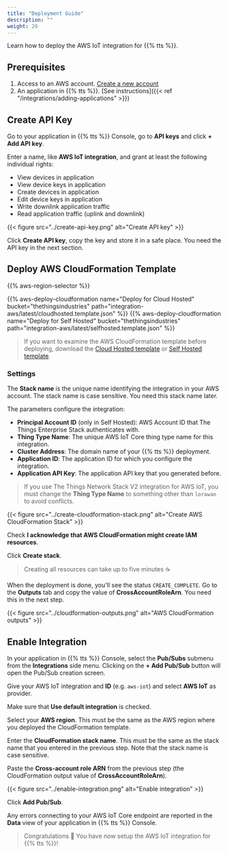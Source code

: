 ```yaml
---
title: "Deployment Guide"
description: ""
weight: 20
---
```


Learn how to deploy the AWS IoT integration for {{% tts %}}.

<!--more-->

## Prerequisites

1. Access to an AWS account. [Create a new account](https://aws.amazon.com/resources/create-account/)
2. An application in {{% tts %}}. [See instructions]({{< ref "/integrations/adding-applications" >}})

## Create API Key

Go to your application in {{% tts %}} Console, go to **API keys** and click **+ Add API key**.

Enter a name, like **AWS IoT integration**, and grant at least the following individual rights:

- View devices in application
- View device keys in application
- Create devices in application
- Edit device keys in application
- Write downlink application traffic
- Read application traffic (uplink and downlink)

{{< figure src="../create-api-key.png" alt="Create API key" >}}

Click **Create API key**, copy the key and store it in a safe place. You need the API key in the next section.

## Deploy AWS CloudFormation Template

{{% aws-region-selector %}}

{{% aws-deploy-cloudformation name="Deploy for Cloud Hosted" bucket="thethingsindustries" path="integration-aws/latest/cloudhosted.template.json" %}}
{{% aws-deploy-cloudformation name="Deploy for Self Hosted" bucket="thethingsindustries" path="integration-aws/latest/selfhosted.template.json" %}}

> If you want to examine the AWS CloudFormation template before deploying, download the [Cloud Hosted template](https://s3.amazonaws.com/thethingsindustries/integration-aws/latest/cloudhosted.template.json) or [Self Hosted template](https://s3.amazonaws.com/thethingsindustries/integration-aws/latest/selfhosted.template.json).

### Settings

The **Stack name** is the unique name identifying the integration in your AWS account. The stack name is case sensitive. You need this stack name later.

The parameters configure the integration:

- **Principal Account ID** (only in Self Hosted): AWS Account ID that The Things Enterprise Stack authenticates with.
- **Thing Type Name**: The unique AWS IoT Core thing type name for this integration.
- **Cluster Address**: The domain name of your {{% tts %}} deployment.
- **Application ID**: The application ID for which you configure the integration.
- **Application API Key**: The application API key that you generated before.

> If you use The Things Network Stack V2 integration for AWS IoT, you must change the **Thing Type Name** to something other than `lorawan` to avoid conflicts.

{{< figure src="../create-cloudformation-stack.png" alt="Create AWS CloudFormation Stack" >}}

Check **I acknowledge that AWS CloudFormation might create IAM resources**.

Click **Create stack**.

> Creating all resources can take up to five minutes ☕

When the deployment is done, you'll see the status `CREATE_COMPLETE`. Go to the **Outputs** tab and copy the value of **CrossAccountRoleArn**. You need this in the next step.

{{< figure src="../cloudformation-outputs.png" alt="AWS CloudFormation outputs" >}}

## Enable Integration

In your application in {{% tts %}} Console, select the **Pub/Subs** submenu from the **Integrations** side menu. Clicking on the **+ Add Pub/Sub** button will open the Pub/Sub creation screen.

Give your AWS IoT integration and **ID** (e.g. `aws-iot`) and select **AWS IoT** as provider.

Make sure that **Use default integration** is checked.

Select your **AWS region**. This must be the same as the AWS region where you deployed the CloudFormation template.

Enter the **CloudFormation stack name**. This must be the same as the stack name that you entered in the previous step. Note that the stack name is case sensitive.

Paste the **Cross-account role ARN** from the previous step (the CloudFormation output value of **CrossAccountRoleArn**).

{{< figure src="../enable-integration.png" alt="Enable integration" >}}

Click **Add Pub/Sub**.

Any errors connecting to your AWS IoT Core endpoint are reported in the **Data** view of your application in {{% tts %}} Console.

> Congratulations 🎉 You have now setup the AWS IoT integration for {{% tts %}}!

